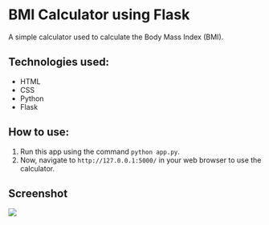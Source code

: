 # BMI Calculator using Flask

A simple calculator used to calculate the Body Mass Index (BMI).

## Technologies used:

- HTML
- CSS
- Python
- Flask

## How to use:
1. Run this app using the command `python app.py`.
2. Now, navigate to `http://127.0.0.1:5000/` in your web browser to use the calculator.

## Screenshot

<img src="https://imgur.com/PoJcIsR.png"/>
